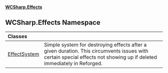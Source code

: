 #### [WCSharp\.Effects](README.md 'README')

## WCSharp\.Effects Namespace

| Classes | |
| :--- | :--- |
| [EffectSystem](WCSharp.Effects.EffectSystem.md 'WCSharp\.Effects\.EffectSystem') | Simple system for destroying effects after a given duration\.   This circumvents issues with certain special effects not showing up if deleted immediately in Reforged. |
